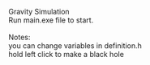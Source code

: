 Gravity Simulation
<br>
Run main.exe file to start.
<br>
<br>
Notes:
<br>
you can change variables in definition.h
<br>
hold left click to make a black hole
